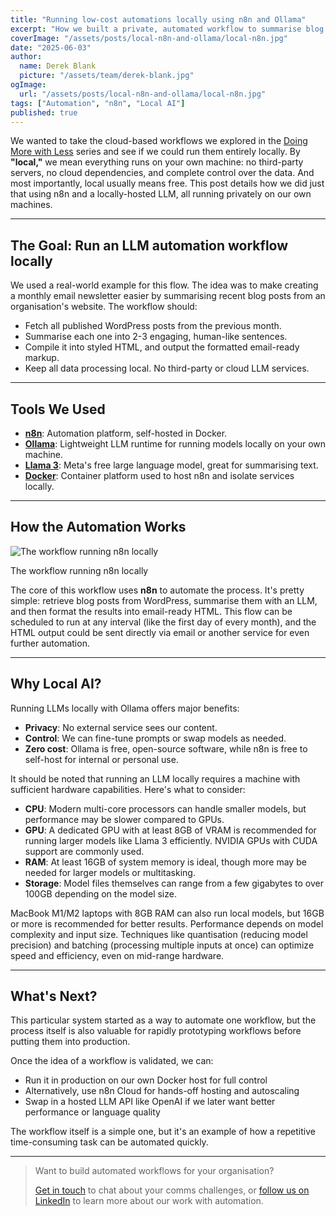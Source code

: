 ```yaml
---
title: "Running low-cost automations locally using n8n and Ollama"
excerpt: "How we built a private, automated workflow to summarise blog posts into an email-ready newsletter. For free, without the cloud."
coverImage: "/assets/posts/local-n8n-and-ollama/local-n8n.jpg"
date: "2025-06-03"
author:
  name: Derek Blank
  picture: "/assets/team/derek-blank.jpg"
ogImage:
  url: "/assets/posts/local-n8n-and-ollama/local-n8n.jpg"
tags: ["Automation", "n8n", "Local AI"]
published: true
---
```


We wanted to take the cloud-based workflows we explored in the [Doing More with Less](https://heaps-smart.com/labs/doing-more-with-less/) series and see if we could run them entirely locally. By <b>"local,"</b> we mean everything runs on your own machine: no third-party servers, no cloud dependencies, and complete control over the data. And most importantly, local usually means free. This post details how we did just that using n8n and a locally-hosted LLM, all running privately on our own machines.

---

## The Goal: Run an LLM automation workflow locally 

We used a real-world example for this flow. The idea was to make creating a monthly email newsletter easier by summarising recent blog posts from an organisation's website. The workflow should:

- Fetch all published WordPress posts from the previous month.
- Summarise each one into 2-3 engaging, human-like sentences.
- Compile it into styled HTML, and output the formatted email-ready markup. 
- Keep all data processing local. No third-party or cloud LLM services.

---

## Tools We Used

- **[n8n](https://n8n.io/)**: Automation platform, self-hosted in Docker.
- **[Ollama](https://ollama.ai/)**: Lightweight LLM runtime for running models locally on your own machine.
- **[Llama 3](https://www.llama.com/models/llama-3/)**: Meta's free large language model, great for summarising text.
- **[Docker](https://www.docker.com/)**: Container platform used to host n8n and isolate services locally.

---

## How the Automation Works

![The workflow running n8n locally](/assets/posts/local-n8n-and-ollama/local-n8n.jpg)
<figcaption class="caption text-sm text-center mt-2">The workflow running n8n locally</figcaption>

The core of this workflow uses **n8n** to automate the process. It's pretty simple: retrieve blog posts from WordPress, summarise them with an LLM, and then format the results into email-ready HTML. This flow can be scheduled to run at any interval (like the first day of every month), and the HTML output could be sent directly via email or another service for even further automation.

---

## Why Local AI?

Running LLMs locally with Ollama offers major benefits:

- **Privacy**: No external service sees our content.
- **Control**: We can fine-tune prompts or swap models as needed.
- **Zero cost**: Ollama is free, open-source software, while n8n is free to self-host for internal or personal use.

It should be noted that running an LLM locally requires a machine with sufficient hardware capabilities. Here's what to consider:

- **CPU**: Modern multi-core processors can handle smaller models, but performance may be slower compared to GPUs.
- **GPU**: A dedicated GPU with at least 8GB of VRAM is recommended for running larger models like Llama 3 efficiently. NVIDIA GPUs with CUDA support are commonly used.
- **RAM**: At least 16GB of system memory is ideal, though more may be needed for larger models or multitasking.
- **Storage**: Model files themselves can range from a few gigabytes to over 100GB depending on the model size.

MacBook M1/M2 laptops with 8GB RAM can also run local models, but 16GB or more is recommended for better results. Performance depends on model complexity and input size. Techniques like quantisation (reducing model precision) and batching (processing multiple inputs at once) can optimize speed and efficiency, even on mid-range hardware.

---

## What's Next?

This particular system started as a way to automate one workflow, but the process itself is also valuable for rapidly prototyping workflows before putting them into production.

Once the idea of a workflow is validated, we can:

- Run it in production on our own Docker host for full control
- Alternatively, use n8n Cloud for hands-off hosting and autoscaling
- Swap in a hosted LLM API like OpenAI if we later want better performance or language quality

 The workflow itself is a simple one, but it's an example of how a repetitive time-consuming task can be automated quickly.

---

> Want to build automated workflows for your organisation?
>
> [Get in touch](https://heaps-smart.com/contact) to chat about your comms challenges, or [follow us on LinkedIn](https://www.linkedin.com/company/heaps-smart/) to learn more about our work with automation.



